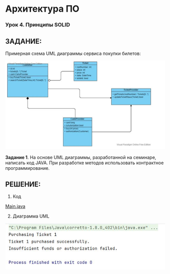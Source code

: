 # Архитектура ПО
### Урок 4. Принципы SOLID

## ЗАДАНИЕ:
Примерная схема UML диаграммы сервиса покупки билетов:

 ![UML - диаграмма](01.jpg)

**Задание 1**. На основе UML диаграммы, разработанной на семинаре, написать код JAVA. 
При разработке методов использовать контрактное программирование.


## РЕШЕНИЕ:

1. Код

[Main.java](/tree/main/src/main/java/org/example)

2. Диаграмма UML

 ![](02.jpg)
